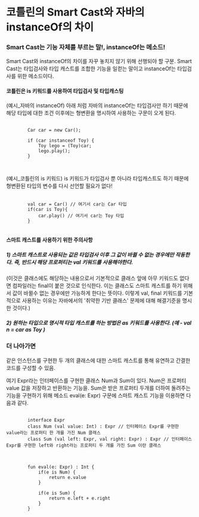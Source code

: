 # 코틀린의 Smart Cast와 자바의 instanceOf의 차이

### Smart Cast는 기능 자체를 부르는 말!, instanceOf는 메소드!
 Smart Cast와 instanceOf의 차이를 자꾸 놓치지 않기 위해 선행되야 할 구분. 
 Smart Cast는 타입검사와 타입 캐스트를 조합한 기능을 일컫는 말이고 instanceOf는 타입검사를 위한 메소드이다. 
 
 #### 코틀린은 is 키워드를 사용하여 타입검사 및 타입캐스팅

(예시_자바의 instanceOf)
아래 처럼 자바의 instanceOf는 타입검사만 하기 때문에 해당 타입에 대한 조건 이후에는 형변환을 명시하여 사용하는 구문이 오게 된다.
<pre>
	<code>
		Car car = new Car();

		if (car instanceof Toy) {
			Toy lego = (Toy)car; 
			lego.play(); 
		}

	</code>
</pre>


(예시_코틀린의 is 키워드)
is 키워드가 타입검사 뿐 아니라 타입캐스트도 하기 때문에 형변환된 타입의 변수를 다시 선언할 필요가 없다!
<pre>
	<code>
		val car = Car() // 여기서 car는 Car 타입
		if(car is Toy){
			car.play() // 여기서 car는 Toy 타입
		}
	</code>
</pre>

#### 스마트 캐스트를 사용하기 위한 주의사항
##### 1) 스마트 캐스트로 사용되는 값은 타입검사 이후 그 값이 바뀔 수 없는 경우에만 작동한다. 즉, 반드시 해당 프로퍼티는 val 키워드를 사용해야한다.
(이것은 클래스에도 해당하는 내용으로서 기본적으로 클래스 앞에 아무 키워드도 없다면 컴파일러는 final이 붙은 것으로 인식한다. 이는 클래스도 스마트 캐스트를 하기 위해서 값이 바뀔수 없는 경우에만 가능하게 한다는 뜻이다. 이렇게 val, final 키워드를 기본적으로 사용하는 이유는 자바에서의 '취약한 기반 클래스' 문제에 대해 해결기준을 명시한 것이다.)
##### 2) 원하는 타입으로 명시적 타입 캐스트를 하는 방법은 as 키워드를 사용한다. (예 - val n = car as Toy )


### 더 나아가면

같은 인스턴스를 구현한 두 개의 클래스에 대한 스마트 캐스트를 통해 유연하고 간결한 코드를 구성할 수 있음.

여기 Expr라는 인터페이스를 구현한 클래스 Num과 Sum이 있다. Num은 프로퍼티 value 값을 저장하고 반환하는 기능을.
Sum은 받은 프로퍼티 두개를 더하여 돌려주는 기능을 구현하기 위해 메소드 eval(e: Expr) 구문에 스마트 캐스트 기능을 이용하면 다음과 같다.
<pre>
	<code>
		interface Expr
		class Num (val value: Int) : Expr // 인터페이스 Expr를 구현한 value라는 프로퍼티 한 개를 가진 Num 클래스
		class Sum (val left: Expr, val right: Expr) : Expr // 인터페이스 Expr를 구현한 left와 right라는 프로퍼티 두 개를 가진 Sum 이란 클래스
	</code>
</pre>

<pre>
	<code>
		fun eval(e: Expr) : Int {
			if(e is Num) {
				return e.value	
			}
			
			if(e is Sum) {
				return e.left + e.right
			}
		}
	</code>
</pre>

